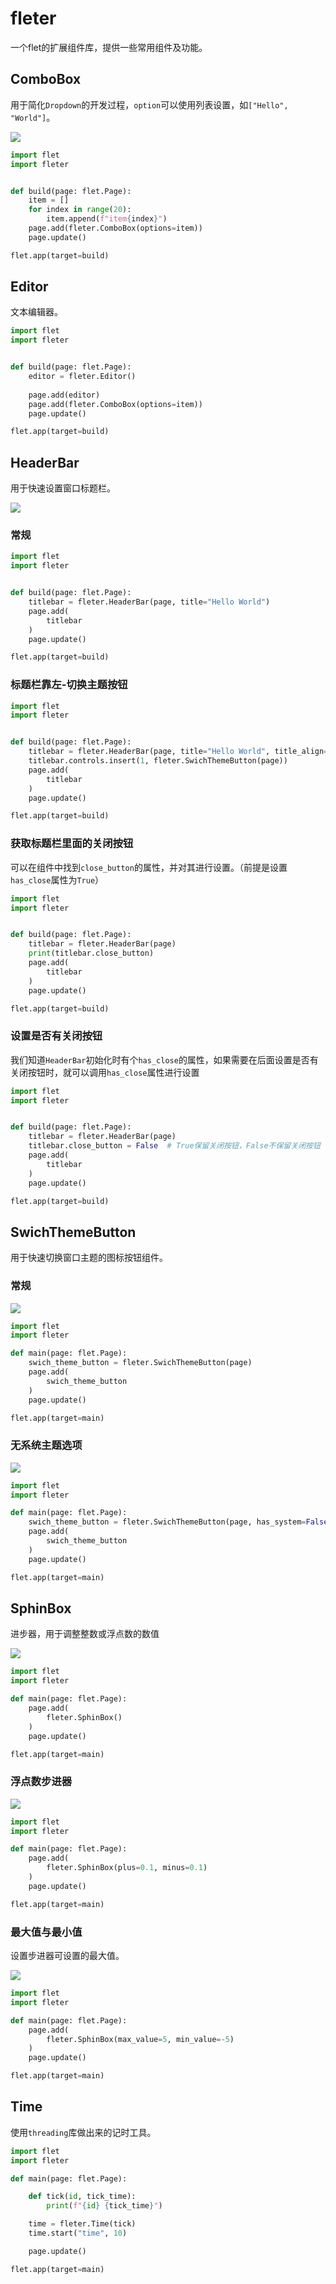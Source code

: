 # fleter
一个flet的扩展组件库，提供一些常用组件及功能。

## ComboBox
用于简化`Dropdown`的开发过程，`option`可以使用列表设置，如`["Hello", "World"]`。

![](https://xiangqinxi-development-resourse.netlify.app/_downloads/cdce347339a24c65eba9ab74cf25c918/ComboBox.gif)
```python
import flet
import fleter


def build(page: flet.Page):
    item = []
    for index in range(20):
        item.append(f"item{index}")
    page.add(fleter.ComboBox(options=item))
    page.update()

flet.app(target=build)
```

## Editor
文本编辑器。
```python
import flet
import fleter


def build(page: flet.Page):
    editor = fleter.Editor()
    
    page.add(editor)
    page.add(fleter.ComboBox(options=item))
    page.update()

flet.app(target=build)
```

## HeaderBar
用于快速设置窗口标题栏。

![](https://xiangqinxi-development-resourse.netlify.app/_downloads/7a47bcc3bf6ba9d1cb1bbd90eaa43194/HeaderBar-Title-Left.gif)

### 常规
```python
import flet
import fleter


def build(page: flet.Page):
    titlebar = fleter.HeaderBar(page, title="Hello World")
    page.add(
        titlebar
    )
    page.update()

flet.app(target=build)
```

### 标题栏靠左-切换主题按钮

```python
import flet
import fleter


def build(page: flet.Page):
    titlebar = fleter.HeaderBar(page, title="Hello World", title_align="left")
    titlebar.controls.insert(1, fleter.SwichThemeButton(page))
    page.add(
        titlebar
    )
    page.update()

flet.app(target=build)
```

### 获取标题栏里面的关闭按钮
可以在组件中找到`close_button`的属性，并对其进行设置。（前提是设置`has_close`属性为`True`）
```python
import flet
import fleter


def build(page: flet.Page):
    titlebar = fleter.HeaderBar(page)
    print(titlebar.close_button)
    page.add(
        titlebar
    )
    page.update()

flet.app(target=build)
```

### 设置是否有关闭按钮
我们知道`HeaderBar`初始化时有个`has_close`的属性，如果需要在后面设置是否有关闭按钮时，就可以调用`has_close`属性进行设置
```python
import flet
import fleter


def build(page: flet.Page):
    titlebar = fleter.HeaderBar(page)
    titlebar.close_button = False  # True保留关闭按钮，False不保留关闭按钮
    page.add(
        titlebar
    )
    page.update()

flet.app(target=build)
```

## SwichThemeButton
用于快速切换窗口主题的图标按钮组件。

### 常规

![](https://xiangqinxi-development-resourse.netlify.app/_downloads/66614d49add24beda5ebe2d69c3f8196/SwichThemeButton.gif)
```python
import flet
import fleter

def main(page: flet.Page):
    swich_theme_button = fleter.SwichThemeButton(page)
    page.add(
        swich_theme_button
    )
    page.update()

flet.app(target=main)
```

### 无系统主题选项

![](https://xiangqinxi-development-resourse.netlify.app/_downloads/65429c27320025ae1eeb32137d6a22e1/SwichThemeButton-None-System.gif)
```python
import flet
import fleter

def main(page: flet.Page):
    swich_theme_button = fleter.SwichThemeButton(page, has_system=False)
    page.add(
        swich_theme_button
    )
    page.update()

flet.app(target=main)
```

## SphinBox
进步器，用于调整整数或浮点数的数值

![](https://xiangqinxi-development-resourse.netlify.app/_downloads/a30e33a93f13e0703ad5df21e0089217/SphinBox.gif)
```python
import flet
import fleter

def main(page: flet.Page):
    page.add(
        fleter.SphinBox()
    )
    page.update()

flet.app(target=main)
```

### 浮点数步进器

![](https://xiangqinxi-development-resourse.netlify.app/_downloads/2b1755911a97f23adf284622f8d01a8b/SphinBox-Float.gif)
```python
import flet
import fleter

def main(page: flet.Page):
    page.add(
        fleter.SphinBox(plus=0.1, minus=0.1)
    )
    page.update()

flet.app(target=main)
```

### 最大值与最小值
设置步进器可设置的最大值。

![](https://xiangqinxi-development-resourse.netlify.app/_downloads/067605165c9c1ca5c335948adaca74cc/SphinBox-Max-Min.gif)
```python
import flet
import fleter

def main(page: flet.Page):
    page.add(
        fleter.SphinBox(max_value=5, min_value=-5)
    )
    page.update()

flet.app(target=main)
```

## Time
使用`threading`库做出来的记时工具。
```python
import flet
import fleter

def main(page: flet.Page):

    def tick(id, tick_time):
        print(f"{id} {tick_time}")

    time = fleter.Time(tick)
    time.start("time", 10)

    page.update()

flet.app(target=main)
```